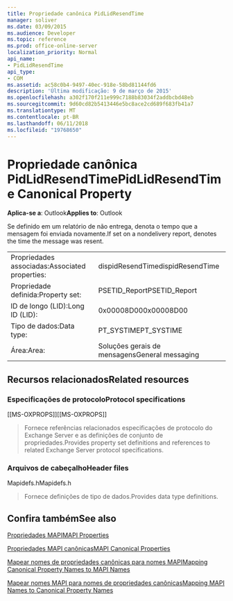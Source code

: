 ```yaml
---
title: Propriedade canônica PidLidResendTime
manager: soliver
ms.date: 03/09/2015
ms.audience: Developer
ms.topic: reference
ms.prod: office-online-server
localization_priority: Normal
api_name:
- PidLidResendTime
api_type:
- COM
ms.assetid: ac58c0b4-9497-40ec-918e-58bd81144fd6
description: 'Última modificação: 9 de março de 2015'
ms.openlocfilehash: a302f170f211e999c7188b83034f2addbcbd48eb
ms.sourcegitcommit: 9d60cd82b5413446e5bc8ace2cd689f683fb41a7
ms.translationtype: MT
ms.contentlocale: pt-BR
ms.lasthandoff: 06/11/2018
ms.locfileid: "19768650"
---
```

# <a name="pidlidresendtime-canonical-property"></a><span data-ttu-id="30a3e-103">Propriedade canônica PidLidResendTime</span><span class="sxs-lookup"><span data-stu-id="30a3e-103">PidLidResendTime Canonical Property</span></span>

  
  
<span data-ttu-id="30a3e-104">**Aplica-se a**: Outlook</span><span class="sxs-lookup"><span data-stu-id="30a3e-104">**Applies to**: Outlook</span></span> 
  
<span data-ttu-id="30a3e-105">Se definido em um relatório de não entrega, denota o tempo que a mensagem foi enviada novamente.</span><span class="sxs-lookup"><span data-stu-id="30a3e-105">If set on a nondelivery report, denotes the time the message was resent.</span></span>
  
|||
|:-----|:-----|
|<span data-ttu-id="30a3e-106">Propriedades associadas:</span><span class="sxs-lookup"><span data-stu-id="30a3e-106">Associated properties:</span></span>  <br/> |<span data-ttu-id="30a3e-107">dispidResendTime</span><span class="sxs-lookup"><span data-stu-id="30a3e-107">dispidResendTime</span></span>  <br/> |
|<span data-ttu-id="30a3e-108">Propriedade definida:</span><span class="sxs-lookup"><span data-stu-id="30a3e-108">Property set:</span></span>  <br/> |<span data-ttu-id="30a3e-109">PSETID_Report</span><span class="sxs-lookup"><span data-stu-id="30a3e-109">PSETID_Report</span></span>  <br/> |
|<span data-ttu-id="30a3e-110">ID de longo (LID):</span><span class="sxs-lookup"><span data-stu-id="30a3e-110">Long ID (LID):</span></span>  <br/> |<span data-ttu-id="30a3e-111">0x00008D00</span><span class="sxs-lookup"><span data-stu-id="30a3e-111">0x00008D00</span></span>  <br/> |
|<span data-ttu-id="30a3e-112">Tipo de dados:</span><span class="sxs-lookup"><span data-stu-id="30a3e-112">Data type:</span></span>  <br/> |<span data-ttu-id="30a3e-113">PT_SYSTIME</span><span class="sxs-lookup"><span data-stu-id="30a3e-113">PT_SYSTIME</span></span>  <br/> |
|<span data-ttu-id="30a3e-114">Área:</span><span class="sxs-lookup"><span data-stu-id="30a3e-114">Area:</span></span>  <br/> |<span data-ttu-id="30a3e-115">Soluções gerais de mensagens</span><span class="sxs-lookup"><span data-stu-id="30a3e-115">General messaging</span></span>  <br/> |
   
## <a name="related-resources"></a><span data-ttu-id="30a3e-116">Recursos relacionados</span><span class="sxs-lookup"><span data-stu-id="30a3e-116">Related resources</span></span>

### <a name="protocol-specifications"></a><span data-ttu-id="30a3e-117">Especificações de protocolo</span><span class="sxs-lookup"><span data-stu-id="30a3e-117">Protocol specifications</span></span>

<span data-ttu-id="30a3e-118">[[MS-OXPROPS]]</span><span class="sxs-lookup"><span data-stu-id="30a3e-118">[[MS-OXPROPS]]</span></span> 
  
> <span data-ttu-id="30a3e-119">Fornece referências relacionados especificações de protocolo do Exchange Server e as definições de conjunto de propriedades.</span><span class="sxs-lookup"><span data-stu-id="30a3e-119">Provides property set definitions and references to related Exchange Server protocol specifications.</span></span>
    
### <a name="header-files"></a><span data-ttu-id="30a3e-120">Arquivos de cabeçalho</span><span class="sxs-lookup"><span data-stu-id="30a3e-120">Header files</span></span>

<span data-ttu-id="30a3e-121">Mapidefs.h</span><span class="sxs-lookup"><span data-stu-id="30a3e-121">Mapidefs.h</span></span>
  
> <span data-ttu-id="30a3e-122">Fornece definições de tipo de dados.</span><span class="sxs-lookup"><span data-stu-id="30a3e-122">Provides data type definitions.</span></span>
    
## <a name="see-also"></a><span data-ttu-id="30a3e-123">Confira também</span><span class="sxs-lookup"><span data-stu-id="30a3e-123">See also</span></span>



[<span data-ttu-id="30a3e-124">Propriedades MAPI</span><span class="sxs-lookup"><span data-stu-id="30a3e-124">MAPI Properties</span></span>](mapi-properties.md)
  
[<span data-ttu-id="30a3e-125">Propriedades MAPI canônicas</span><span class="sxs-lookup"><span data-stu-id="30a3e-125">MAPI Canonical Properties</span></span>](mapi-canonical-properties.md)
  
[<span data-ttu-id="30a3e-126">Mapear nomes de propriedades canônicas para nomes MAPI</span><span class="sxs-lookup"><span data-stu-id="30a3e-126">Mapping Canonical Property Names to MAPI Names</span></span>](mapping-canonical-property-names-to-mapi-names.md)
  
[<span data-ttu-id="30a3e-127">Mapear nomes MAPI para nomes de propriedades canônicas</span><span class="sxs-lookup"><span data-stu-id="30a3e-127">Mapping MAPI Names to Canonical Property Names</span></span>](mapping-mapi-names-to-canonical-property-names.md)

